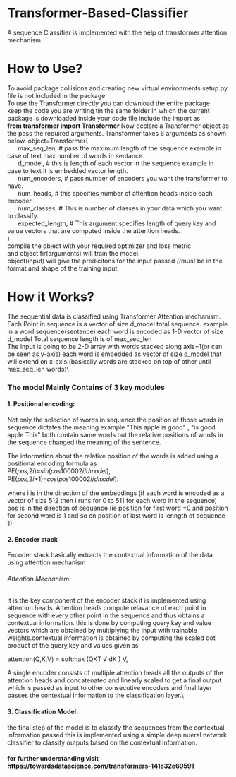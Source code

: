 # Transformer-Based-Classifier
A sequence Classifier is implemented with the help of transformer attention mechanism
# How to Use?
To avoid package collisions and creating new virtual environments setup.py file is not included in the package \
To use the Transformer directly you can download the entire package\
keep the code you are writing tin the same folder in which the current package is downloaded inside your code file include the import as \
**from transformer import Transformer**
Now declare a Transformer object as the pass the required arguments. Transformer takes 6 arguments as shown below.
object=Transformer(\
 &nbsp; &nbsp; &nbsp; max_seq_len, # pass the maximum length of the sequence example in case of text max number of words in sentance.\
 &nbsp; &nbsp; &nbsp; d_model, # this is length of each vector in the sequence example in case to text it is embedded vector length. \
 &nbsp; &nbsp; &nbsp; num_encoders, # pass number of encoders you want the transformer to have.\
 &nbsp; &nbsp; &nbsp; num_heads, # this specifies number of attention heads inside each encoder.\
 &nbsp; &nbsp; &nbsp; num_classes, # This is number of classes in your data which you want to classify. \
 &nbsp; &nbsp; &nbsp; expected_length, # This argument specifies length of query key and value vectors that are computed inside the attention heads.\
 )\
 compile the object with your required optimizer and loss metric\
 and object.fir(arguments) will train the model.\
 object(input) will give the predicitons for the input passed //must be in the format and shape of the training input.
# How it Works?
The sequential data is classified using Transformer Attention mechanism. \
Each Point in sequence is a vector of size d_model total sequence. example in a word sequence(sentence) each word is encoded as 1-D vector of size d_model 
Total sequence length is of max_seq_len \
The input is going to be 2-D array with words stacked along axis=1(or can be seen as y-axis) each word is embedded as vector of size d_model that will extend on x-axis.(basically words are stacked on top of other until max_seq_len words)\ 

### The model Mainly Contains of 3 key modules

#### 1. Positional encoding: 

Not only the selection of words in sequence the position of those words in sequence dictates the meaning example "This apple is good" , "is good apple This" both contain same words but the relative positions of words in the sequence changed the meaning of the sentence.

The information about the relative position of the words is added using a positional encoding formula as \
    PE(𝑝𝑜𝑠,2𝑖)=𝑠𝑖𝑛(𝑝𝑜𝑠100002𝑖/𝑑𝑚𝑜𝑑𝑒𝑙), \
    PE(𝑝𝑜𝑠,2𝑖+1)=𝑐𝑜𝑠(𝑝𝑜𝑠100002𝑖/𝑑𝑚𝑜𝑑𝑒𝑙). 
    
where i is in the direction of the embeddings (if each word is encoded as a vector of size 512 then i runs for 0 to 511 for each word in the sequence)\
pos is in the direction of sequence (ie position for first word =0 and position for second word is 1 and so on position of last word is lenngth of sequence-1)

#### 2. Encoder stack 

Encoder stack basically extracts the contextual information of the data using attention mechanism 

###### Attention Mechanism:

It is the key component of the encoder stack it is implemented using attention heads. Attention heads compute relavance of each point in sequence with every other point in the sequence and thus obtains a contextual information. this is done by computing query,key and value vectors which are obtained by multiplying the input with trainable weights.contextual information is obtained by computing the scaled dot product of the query,key and values given as

  attention(Q,K,V) = softmax (QKT √ dK ) V,

A single encoder consists of multiple attention heads all the outputs of the attention heads and concatenated and linearly scaled to get a final output which is passed as input to other consecutive encoders and final layer passes the contextual information to the classification layer.\

#### 3. Classification Model.

the final step of the model is to classify the sequences from the contextual information passed this is implemented using a simple deep nueral network classifier to classify outputs based on the contextual information. 
  
#### for further understanding visit https://towardsdatascience.com/transformers-141e32e69591
